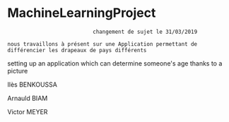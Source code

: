 # MachineLearningProject
~~~~
                           changement de sujet le 31/03/2019

nous travaillons à présent sur une Application permettant de différencier les drapeaux de pays différents
~~~~
setting up an application which can determine someone's age thanks to a picture

Ilès BENKOUSSA

Arnauld BIAM

Victor MEYER

